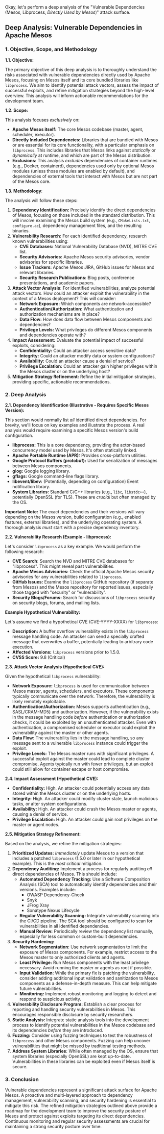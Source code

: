 Okay, let's perform a deep analysis of the "Vulnerable Dependencies (Mesos, Libprocess, *Directly Used by Mesos*)" attack surface.

## Deep Analysis: Vulnerable Dependencies in Apache Mesos

### 1. Objective, Scope, and Methodology

**1.1. Objective:**

The primary objective of this deep analysis is to thoroughly understand the risks associated with vulnerable dependencies directly used by Apache Mesos, focusing on Mesos itself and its core bundled libraries like `libprocess`.  We aim to identify potential attack vectors, assess the impact of successful exploits, and refine mitigation strategies beyond the high-level overview.  This analysis will inform actionable recommendations for the development team.

**1.2. Scope:**

This analysis focuses *exclusively* on:

*   **Apache Mesos itself:**  The core Mesos codebase (master, agent, scheduler, executor).
*   **Directly Included Dependencies:** Libraries that are bundled with Mesos or are essential for its core functionality, with a particular emphasis on `libprocess`.  This includes libraries that Mesos links against *statically* or *dynamically* at runtime, and which are part of the Mesos distribution.
*   **Exclusions:**  This analysis *excludes* dependencies of container runtimes (e.g., Docker, containerd), dependencies used only by optional Mesos modules (unless those modules are enabled by default), and dependencies of external tools that interact with Mesos but are not part of the Mesos core.

**1.3. Methodology:**

The analysis will follow these steps:

1.  **Dependency Identification:**  Precisely identify the direct dependencies of Mesos, focusing on those included in the standard distribution.  This will involve examining the Mesos build system (e.g., `CMakeLists.txt`, `configure.ac`), dependency management files, and the resulting binaries.
2.  **Vulnerability Research:**  For each identified dependency, research known vulnerabilities using:
    *   **CVE Databases:**  National Vulnerability Database (NVD), MITRE CVE list.
    *   **Security Advisories:**  Apache Mesos security advisories, vendor advisories for specific libraries.
    *   **Issue Trackers:**  Apache Mesos JIRA, GitHub issues for Mesos and relevant libraries.
    *   **Security Research Publications:**  Blog posts, conference presentations, and academic papers.
3.  **Attack Vector Analysis:**  For identified vulnerabilities, analyze potential attack vectors.  How could an attacker exploit the vulnerability in the context of a Mesos deployment?  This will consider:
    *   **Network Exposure:**  Which components are network-accessible?
    *   **Authentication/Authorization:**  What authentication and authorization mechanisms are in place?
    *   **Data Flow:**  How does data flow between Mesos components and dependencies?
    *   **Privilege Levels:**  What privileges do different Mesos components and dependencies operate with?
4.  **Impact Assessment:**  Evaluate the potential impact of successful exploits, considering:
    *   **Confidentiality:**  Could an attacker access sensitive data?
    *   **Integrity:**  Could an attacker modify data or system configurations?
    *   **Availability:**  Could an attacker cause a denial of service?
    *   **Privilege Escalation:**  Could an attacker gain higher privileges within the Mesos cluster or on the underlying host?
5.  **Mitigation Strategy Refinement:**  Refine the initial mitigation strategies, providing specific, actionable recommendations.

### 2. Deep Analysis

**2.1. Dependency Identification (Illustrative - Requires Specific Mesos Version):**

This section would normally list *all* identified direct dependencies.  For brevity, we'll focus on key examples and illustrate the process.  A real analysis would require examining a specific Mesos version's build configuration.

*   **libprocess:**  This is a core dependency, providing the actor-based concurrency model used by Mesos.  It's often statically linked.
*   **Apache Portable Runtime (APR):**  Provides cross-platform utilities.
*   **Google Protocol Buffers (protobuf):**  Used for serialization of messages between Mesos components.
*   **glog:** Google logging library.
*   **gflags:** Google command-line flags library.
*   **libevent/libev:** (Potentially, depending on configuration) Event notification library.
*   **System Libraries:**  Standard C/C++ libraries (e.g., `libc`, `libstdc++`), potentially OpenSSL (for TLS).  These are *crucial* but often managed by the OS.

**Important Note:**  The exact dependencies and their versions will vary depending on the Mesos version, build configuration (e.g., enabled features, external libraries), and the underlying operating system.  A thorough analysis *must* start with a precise dependency inventory.

**2.2. Vulnerability Research (Example - libprocess):**

Let's consider `libprocess` as a key example.  We would perform the following research:

*   **CVE Search:** Search the NVD and MITRE CVE databases for "libprocess".  This might reveal past vulnerabilities.
*   **Apache Mesos Advisories:** Check the official Apache Mesos security advisories for any vulnerabilities related to `libprocess`.
*   **GitHub Issues:** Examine the `libprocess` GitHub repository (if separate from Mesos) and the Mesos repository for reported issues, especially those tagged with "security" or "vulnerability".
*   **Security Blogs/Forums:** Search for discussions of `libprocess` security on security blogs, forums, and mailing lists.

**Example Hypothetical Vulnerability:**

Let's assume we find a hypothetical CVE (CVE-YYYY-XXXX) for `libprocess`:

*   **Description:**  A buffer overflow vulnerability exists in the `libprocess` message handling code.  An attacker can send a specially crafted message that overwrites a buffer, potentially leading to arbitrary code execution.
*   **Affected Versions:**  `libprocess` versions prior to 1.5.0.
*   **CVSS Score:**  9.8 (Critical)

**2.3. Attack Vector Analysis (Hypothetical CVE):**

Given the hypothetical `libprocess` vulnerability:

*   **Network Exposure:**  `libprocess` is used for communication between Mesos master, agents, schedulers, and executors.  These components typically communicate over the network.  Therefore, the vulnerability is likely remotely exploitable.
*   **Authentication/Authorization:**  Mesos supports authentication (e.g., SASL/CRAM-MD5) and authorization.  However, if the vulnerability exists in the message handling code *before* authentication or authorization checks, it could be exploited by an unauthenticated attacker.  Even with authentication, a compromised scheduler or executor could exploit the vulnerability against the master or other agents.
*   **Data Flow:**  The vulnerability lies in the message handling, so any message sent to a vulnerable `libprocess` instance could trigger the exploit.
*   **Privilege Levels:**  The Mesos master runs with significant privileges.  A successful exploit against the master could lead to complete cluster compromise.  Agents typically run with fewer privileges, but an exploit could still allow for container escape or host compromise.

**2.4. Impact Assessment (Hypothetical CVE):**

*   **Confidentiality:**  High.  An attacker could potentially access any data stored within the Mesos cluster or on the underlying hosts.
*   **Integrity:**  High.  An attacker could modify cluster state, launch malicious tasks, or alter system configurations.
*   **Availability:**  High.  An attacker could crash the Mesos master or agents, causing a denial of service.
*   **Privilege Escalation:**  High.  An attacker could gain root privileges on the master or agent nodes.

**2.5. Mitigation Strategy Refinement:**

Based on the analysis, we refine the mitigation strategies:

1.  **Prioritized Updates:**  *Immediately* update Mesos to a version that includes a patched `libprocess` (1.5.0 or later in our hypothetical example).  This is the *most critical* mitigation.
2.  **Dependency Auditing:**  Implement a process for regularly auditing *all* direct dependencies of Mesos.  This should include:
    *   **Automated Dependency Tracking:**  Use a Software Composition Analysis (SCA) tool to automatically identify dependencies and their versions.  Examples include:
        *   OWASP Dependency-Check
        *   Snyk
        *   JFrog Xray
        *   Sonatype Nexus Lifecycle
    *   **Regular Vulnerability Scanning:**  Integrate vulnerability scanning into the CI/CD pipeline.  The SCA tool should be configured to scan for vulnerabilities in all identified dependencies.
    *   **Manual Review:**  Periodically review the dependency list manually, especially for less common or custom-built dependencies.
3.  **Security Hardening:**
    *   **Network Segmentation:**  Use network segmentation to limit the exposure of Mesos components.  For example, restrict access to the Mesos master to only authorized clients and agents.
    *   **Least Privilege:**  Run Mesos components with the least privilege necessary.  Avoid running the master or agents as root if possible.
    *   **Input Validation:**  While the primary fix is patching the vulnerability, consider adding additional input validation and sanitization to Mesos components as a defense-in-depth measure.  This can help mitigate future vulnerabilities.
    *   **Monitoring:** Implement robust monitoring and logging to detect and respond to suspicious activity.
4.  **Vulnerability Disclosure Program:**  Establish a clear process for reporting and handling security vulnerabilities in Mesos.  This encourages responsible disclosure by security researchers.
5.  **Static Analysis:** Integrate static analysis tools into the development process to identify potential vulnerabilities in the Mesos codebase and its dependencies *before* they are introduced.
6.  **Fuzzing:** Consider using fuzzing techniques to test the robustness of `libprocess` and other Mesos components. Fuzzing can help uncover vulnerabilities that might be missed by traditional testing methods.
7. **Address System Libraries:** While often managed by the OS, ensure that system libraries (especially OpenSSL) are kept up-to-date. Vulnerabilities in these libraries can be exploited even if Mesos itself is secure.

### 3. Conclusion

Vulnerable dependencies represent a significant attack surface for Apache Mesos.  A proactive and multi-layered approach to dependency management, vulnerability scanning, and security hardening is essential to mitigate this risk.  The refined mitigation strategies outlined above provide a roadmap for the development team to improve the security posture of Mesos and protect against exploits targeting its direct dependencies.  Continuous monitoring and regular security assessments are crucial for maintaining a strong security posture over time.